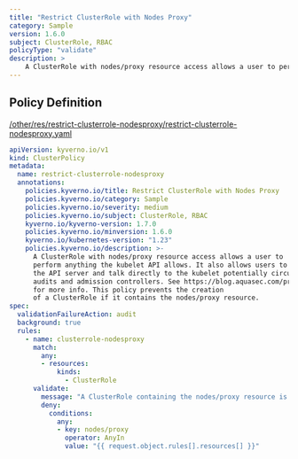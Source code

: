 ```yaml
---
title: "Restrict ClusterRole with Nodes Proxy"
category: Sample
version: 1.6.0
subject: ClusterRole, RBAC
policyType: "validate"
description: >
    A ClusterRole with nodes/proxy resource access allows a user to perform anything the kubelet API allows. It also allows users to bypass the API server and talk directly to the kubelet potentially circumventing audits and admission controllers. See https://blog.aquasec.com/privilege-escalation-kubernetes-rbac for more info. This policy prevents the creation of a ClusterRole if it contains the nodes/proxy resource. 
---
```


## Policy Definition
<a href="https://github.com/kyverno/policies/raw/main//other/res/restrict-clusterrole-nodesproxy/restrict-clusterrole-nodesproxy.yaml" target="-blank">/other/res/restrict-clusterrole-nodesproxy/restrict-clusterrole-nodesproxy.yaml</a>

```yaml
apiVersion: kyverno.io/v1
kind: ClusterPolicy
metadata:
  name: restrict-clusterrole-nodesproxy
  annotations:
    policies.kyverno.io/title: Restrict ClusterRole with Nodes Proxy
    policies.kyverno.io/category: Sample
    policies.kyverno.io/severity: medium
    policies.kyverno.io/subject: ClusterRole, RBAC
    kyverno.io/kyverno-version: 1.7.0
    policies.kyverno.io/minversion: 1.6.0
    kyverno.io/kubernetes-version: "1.23"
    policies.kyverno.io/description: >-
      A ClusterRole with nodes/proxy resource access allows a user to
      perform anything the kubelet API allows. It also allows users to bypass
      the API server and talk directly to the kubelet potentially circumventing
      audits and admission controllers. See https://blog.aquasec.com/privilege-escalation-kubernetes-rbac
      for more info. This policy prevents the creation
      of a ClusterRole if it contains the nodes/proxy resource. 
spec:
  validationFailureAction: audit
  background: true
  rules:
    - name: clusterrole-nodesproxy
      match:
        any:
        - resources:
            kinds:
              - ClusterRole
      validate:
        message: "A ClusterRole containing the nodes/proxy resource is not allowed."
        deny:
          conditions:
            any:
            - key: nodes/proxy
              operator: AnyIn
              value: "{{ request.object.rules[].resources[] }}"
```
